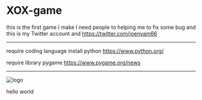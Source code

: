 # XOX-game
this is the first game I make I need people to helping me to fix some bug and this is my Twitter account and 
https://twitter.com/joenyam66

----------------------------------------------------------------

require coding language install python
https://www.python.org/

require library pygame
https://www.pygame.org/news

----------------------------------------------------------------
![logo](https://github.com/DOGbanana10/XOX-game/assets/91894334/b9532289-e7ce-40d4-8be9-676103f47cff)

hello world
